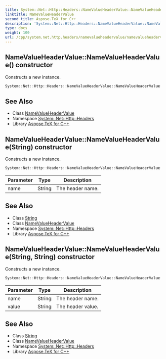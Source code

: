 ```yaml
---
title: System::Net::Http::Headers::NameValueHeaderValue::NameValueHeaderValue constructor
linktitle: NameValueHeaderValue
second_title: Aspose.TeX for C++
description: 'System::Net::Http::Headers::NameValueHeaderValue::NameValueHeaderValue constructor. Constructs a new instance in C++.'
type: docs
weight: 100
url: /cpp/system.net.http.headers/namevalueheadervalue/namevalueheadervalue/
---
```

## NameValueHeaderValue::NameValueHeaderValue() constructor


Constructs a new instance.

```cpp
System::Net::Http::Headers::NameValueHeaderValue::NameValueHeaderValue()
```

## See Also

* Class [NameValueHeaderValue](../)
* Namespace [System::Net::Http::Headers](../../)
* Library [Aspose.TeX for C++](../../../)
## NameValueHeaderValue::NameValueHeaderValue(String) constructor


Constructs a new instance.

```cpp
System::Net::Http::Headers::NameValueHeaderValue::NameValueHeaderValue(String name)
```


| Parameter | Type | Description |
| --- | --- | --- |
| name | String | The header name. |

## See Also

* Class [String](../../../system/string/)
* Class [NameValueHeaderValue](../)
* Namespace [System::Net::Http::Headers](../../)
* Library [Aspose.TeX for C++](../../../)
## NameValueHeaderValue::NameValueHeaderValue(String, String) constructor


Constructs a new instance.

```cpp
System::Net::Http::Headers::NameValueHeaderValue::NameValueHeaderValue(String name, String value)
```


| Parameter | Type | Description |
| --- | --- | --- |
| name | String | The header name. |
| value | String | The header value. |

## See Also

* Class [String](../../../system/string/)
* Class [NameValueHeaderValue](../)
* Namespace [System::Net::Http::Headers](../../)
* Library [Aspose.TeX for C++](../../../)
